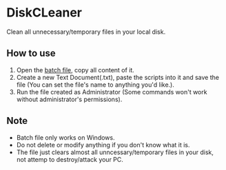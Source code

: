 # DiskCLeaner
Clean all unnecessary/temporary files in your local disk.

## How to use
1. Open the [batch file](https://github.com/ACGaming1508/DiskCLeaner/blob/main/DiskCleaner.bat), copy all content of it.
2. Create a new Text Document(.txt), paste the scripts into it and save the file (You can set the file's name to anything you'd like.).
3. Run the file created as Administrator (Some commands won't work without administrator's permissions).

## Note
- Batch file only works on Windows.
- Do not delete or modify anything if you don't know what it is.
- The file just clears almost all unncessary/temporary files in your disk, not attemp to destroy/attack your PC.
